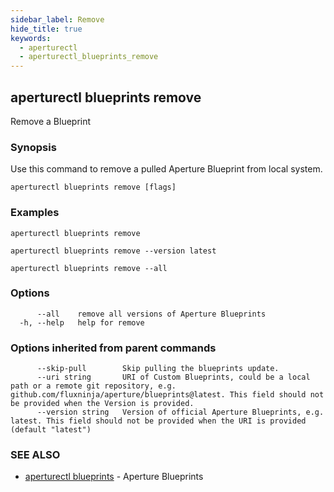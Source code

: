 ```yaml
---
sidebar_label: Remove
hide_title: true
keywords:
  - aperturectl
  - aperturectl_blueprints_remove
---
```


<!-- markdownlint-disable -->

## aperturectl blueprints remove

Remove a Blueprint

### Synopsis

Use this command to remove a pulled Aperture Blueprint from local system.

```
aperturectl blueprints remove [flags]
```

### Examples

```
aperturectl blueprints remove

aperturectl blueprints remove --version latest

aperturectl blueprints remove --all
```

### Options

```
      --all    remove all versions of Aperture Blueprints
  -h, --help   help for remove
```

### Options inherited from parent commands

```
      --skip-pull        Skip pulling the blueprints update.
      --uri string       URI of Custom Blueprints, could be a local path or a remote git repository, e.g. github.com/fluxninja/aperture/blueprints@latest. This field should not be provided when the Version is provided.
      --version string   Version of official Aperture Blueprints, e.g. latest. This field should not be provided when the URI is provided (default "latest")
```

### SEE ALSO

- [aperturectl blueprints](/reference/aperturectl/blueprints/blueprints.md) - Aperture Blueprints
